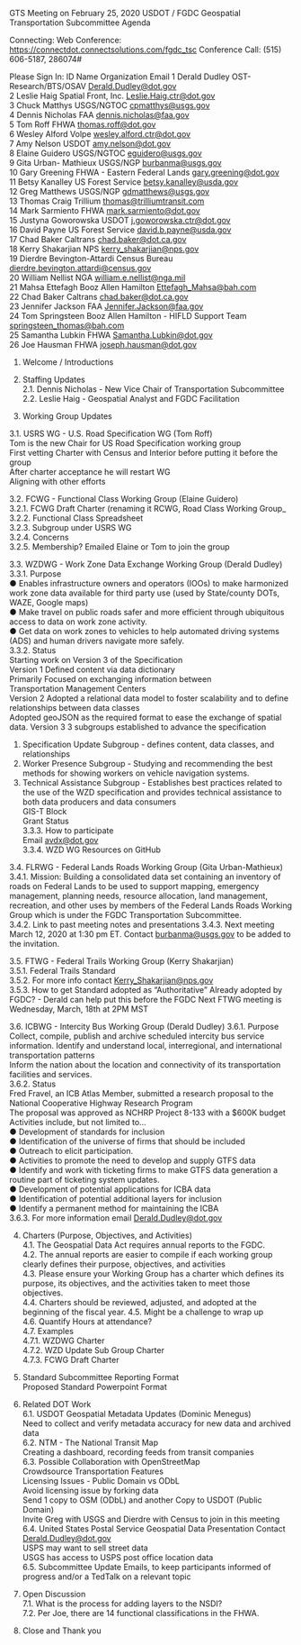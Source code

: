 GTS Meeting on February 25, 2020
USDOT / FGDC Geospatial Transportation Subcommittee Agenda

Connecting:
Web Conference: https://connectdot.connectsolutions.com/fgdc_tsc
Conference Call: (515) 606-5187, 286074#

Please Sign In:
ID    Name    Organization    Email
1 Derald Dudley OST-Research/BTS/OSAV Derald.Dudley@dot.gov   
2 Leslie Haig Spatial Front, Inc. Leslie.Haig.ctr@dot.gov   
3 Chuck Matthys USGS/NGTOC cpmatthys@usgs.gov   
4 Dennis Nicholas FAA dennis.nicholas@faa.gov   
5 Tom Roff FHWA thomas.roff@dot.gov   
6 Wesley Alford Volpe wesley.alford.ctr@dot.gov   
7 Amy Nelson USDOT amy.nelson@dot.gov   
8 Elaine Guidero USGS/NGTOC eguidero@usgs.gov   
9 Gita Urban- Mathieux USGS/NGP burbanma@usgs.gov   
10 Gary Greening FHWA - Eastern Federal Lands gary.greening@dot.gov   
11 Betsy Kanalley US Forest Service betsy.kanalley@usda.gov   
12 Greg Matthews USGS/NGP gdmatthews@usgs.gov   
13 Thomas Craig Trillium thomas@trilliumtransit.com   
14 Mark Sarmiento FHWA mark.sarmiento@dot.gov  
15 Justyna Goworowska USDOT j.goworowska.ctr@dot.gov  
16 David Payne US Forest Service david.b.payne@usda.gov  
17 Chad Baker Caltrans chad.baker@dot.ca.gov  
18 Kerry Shakarjian NPS kerry_shakarjian@nps.gov  
19 Dierdre Bevington-Attardi Census Bureau dierdre.bevington.attardi@census.gov  
20 William Nellist NGA william.e.nellist@nga.mil  
21 Mahsa Ettefagh Booz Allen Hamilton Ettefagh_Mahsa@bah.com  
22 Chad Baker Caltrans chad.baker@dot.ca.gov  
23 Jennifer Jackson FAA Jennifer.Jackson@faa.gov  
24 Tom Springsteen Booz Allen Hamilton - HIFLD Support Team springsteen_thomas@bah.com  
25 Samantha Lubkin FHWA Samantha.Lubkin@dot.gov  
26 Joe Hausman FHWA joseph.hausman@dot.gov  

1. Welcome / Introductions

2. Staffing Updates  
2.1. Dennis Nicholas - New Vice Chair of Transportation Subcommittee  
2.2. Leslie Haig - Geospatial Analyst and FGDC Facilitation  

3. Working Group Updates

3.1. USRS WG - U.S. Road Specification WG (Tom Roff)  
Tom is the new Chair for US Road Specification working group  
First vetting Charter with Census and Interior before putting it before the group  
After charter acceptance he will restart WG  
Aligning with other efforts  

3.2. FCWG - Functional Class Working Group (Elaine Guidero)  
3.2.1. FCWG Draft Charter (renaming it RCWG, Road Class Working Group_    
3.2.2. Functional Class Spreadsheet  
3.2.3. Subgroup under USRS WG  
3.2.4. Concerns  
3.2.5. Membership? Emailed Elaine or Tom to join the group  

3.3. WZDWG - Work Zone Data Exchange Working Group (Derald Dudley)  
3.3.1. Purpose  
● Enables infrastructure owners and operators (IOOs) to make harmonized  
work zone data available for third party use (used by State/county DOTs, WAZE, Google maps)    
● Make travel on public roads safer and more efficient through ubiquitous access to data on work zone activity.  
● Get data on work zones to vehicles to help automated driving systems (ADS) and human drivers navigate more safely.  
3.3.2. Status  
Starting work on Version 3 of the Specification  
Version 1
Defined content via data dictionary  
Primarily Focused on exchanging information between  
Transportation Management Centers  
Version 2
Adopted a relational data model to foster scalability and to define  
relationships between data classes  
Adopted geoJSON as the required format to ease the exchange of spatial data.
Version 3
3 subgroups established to advance the specification  
1) Specification Update Subgroup - defines content, data classes, and relationships
2) Worker Presence Subgroup - Studying and recommending the best methods for showing workers on vehicle navigation
systems.  
3) Technical Assistance Subgroup - Establishes best practices related to the use of the WZD specification and
provides technical assistance to both data producers and data consumers  
GIS-T Block  
Grant Status  
3.3.3. How to participate  
Email avdx@dot.gov  
3.3.4. WZD WG Resources on GitHub  

3.4. FLRWG - Federal Lands Roads Working Group (Gita Urban-Mathieux)  
3.4.1. Mission: Building a consolidated data set containing an inventory of roads on Federal Lands to be used to support mapping, emergency management, planning needs, resource allocation, land management, recreation, and other uses by members of the Federal Lands Roads Working Group which is under the FGDC Transportation Subcommittee.  
3.4.2. Link to past meeting notes and presentations
3.4.3. Next meeting March 12, 2020 at 1:30 pm ET. Contact burbanma@usgs.gov to be added to the invitation.

3.5. FTWG - Federal Trails Working Group (Kerry Shakarjian)  
3.5.1. Federal Trails Standard  
3.5.2. For more info contact Kerry_Shakarjian@nps.gov  
3.5.3. How to get Standard adopted as “Authoritative” Already adopted by FGDC? - Derald can help put this before the FGDC
Next FTWG meeting is Wednesday, March, 18th at 2PM MST  

3.6. ICBWG - Intercity Bus Working Group (Derald Dudley)
3.6.1. Purpose
Collect, compile, publish and archive scheduled intercity bus service information.  Identify and understand local, interregional, and international transportation patterns  
Inform the nation about the location and connectivity of its transportation facilities and services.  
3.6.2. Status  
Fred Fravel, an ICB Atlas Member, submitted a research proposal to the National Cooperative Highway Research Program  
The proposal was approved as NCHRP Project 8-133 with a $600K budget  
Activities include, but not limited to…  
● Development of standards for inclusion  
● Identification of the universe of firms that should be included  
● Outreach to elicit participation.  
● Activities to promote the need to develop and supply GTFS data  
● Identify and work with ticketing firms to make GTFS data generation a routine part of ticketing system updates.    
● Development of potential applications for ICBA data  
● Identification of potential additional layers for inclusion  
● Identify a permanent method for maintaining the ICBA  
3.6.3. For more information email Derald.Dudley@dot.gov

4. Charters (Purpose, Objectives, and Activities)  
4.1. The Geospatial Data Act requires annual reports to the FGDC.  
4.2. The annual reports are easier to compile if each working group clearly defines their purpose, objectives, and activities  
4.3. Please ensure your Working Group has a charter which defines its purpose, its objectives, and the activities taken to meet those objectives.   
4.4. Charters should be reviewed, adjusted, and adopted at the beginning of the fiscal year.
4.5. Might be a challenge to wrap up  
4.6. Quantify Hours at attendance?  
4.7. Examples  
4.7.1. WZDWG Charter  
4.7.2. WZD Update Sub Group Charter  
4.7.3. FCWG Draft Charter  

5. Standard Subcommittee Reporting Format  
Proposed Standard Powerpoint Format  

6. Related DOT Work  
6.1. USDOT Geospatial Metadata Updates (Dominic Menegus)  
Need to collect and verify metadata accuracy for new data and archived data  
6.2. NTM - The National Transit Map  
Creating a dashboard, recording feeds from transit companies  
6.3. Possible Collaboration with OpenStreetMap  
Crowdsource Transportation Features  
Licensing Issues - Public Domain vs ODbL  
Avoid licensing issue by forking data  
Send 1 copy to OSM (ODbL) and another Copy to USDOT (Public Domain)  
Invite Greg with USGS and Dierdre with Census to join in this meeting  
6.4. United States Postal Service Geospatial Data Presentation Contact Derald.Dudley@dot.gov  
USPS may want to sell street data  
USGS has access to USPS post office location data  
6.5. Subcommittee Update Emails, to keep participants informed of progress and/or a TedTalk on a relevant topic  

7. Open Discussion  
7.1. What is the process for adding layers to the NSDI?  
7.2. Per Joe, there are 14 functional classifications in the FHWA.  

8. Close and Thank you  
